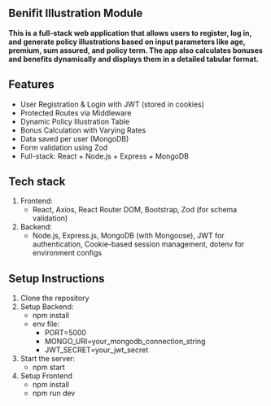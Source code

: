 ## Benifit Illustration Module
**This is a full-stack web application that allows users to register, log in, and generate policy illustrations based on input parameters like age, premium, sum assured, and policy term. The app also calculates bonuses and benefits dynamically and displays them in a detailed tabular format.**

## Features
- User Registration & Login with JWT (stored in cookies)
- Protected Routes via Middleware
- Dynamic Policy Illustration Table
- Bonus Calculation with Varying Rates
- Data saved per user (MongoDB)
- Form validation using Zod
- Full-stack: React + Node.js + Express + MongoDB

## Tech stack
1) Frontend: 
   - React, Axios, React Router DOM, Bootstrap, Zod (for schema validation)
2) Backend:
   - Node.js, Express.js, MongoDB (with Mongoose), JWT for authentication, Cookie-based session management, dotenv for environment configs

## Setup Instructions
1) Clone the repository
2) Setup Backend:
   - npm install
   - env file:
      - PORT=5000
      - MONGO_URI=your_mongodb_connection_string
      - JWT_SECRET=your_jwt_secret
3) Start the server:
    - npm start
4) Setup Frontend
   - npm install
   - npm run dev
   
